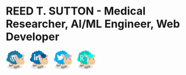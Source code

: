 <div id="hi--im-reed">
</div>

<h1 align="left">REED T. SUTTON - Medical Researcher, AI/ML Engineer, Web Developer</h1>

<p align='left'>
<a href="https://reedsutton.ca"><img height="50" src="https://github.com/reedtsutton/reedtsutton/blob/main/sheep/iconfinder_wordpress_right_236865.png?raw=true"></a>&nbsp;&nbsp;
<a href="https://www.linkedin.com/in/reedtsutton/"><img height="50" src="https://github.com/reedtsutton/reedtsutton/blob/main/sheep/iconfinder_linkedin_right_236876.png?raw=true"></a>&nbsp;&nbsp;
<a href="https://twitter.com/reedus33"><img height="50" src="https://github.com/reedtsutton/reedtsutton/blob/main/sheep/iconfinder_twitter_right_236868.png?raw=true"></a>&nbsp;&nbsp;
<a href="https://www.researchgate.net/profile/Reed_Sutton"><img height="50" src="https://github.com/reedtsutton/reedtsutton/blob/main/sheep/iconfinder_researchgate_right_custom.png?raw=true"></a>&nbsp;&nbsp;
</p>

<!-- HIDDEN
**reedtsutton/reedtsutton** is a ✨ _special_ ✨ repository because its `README.md` (this file) appears on your GitHub profile.

<h3 align="left">Medical machine learning researcher (PhD student)</h3>

### Hi there 👋

Here are some ideas to get you started:

- 🔭 I’m currently working on ...
- 🌱 I’m currently learning ...
- 👯 I’m looking to collaborate on ...
- 🤔 I’m looking for help with ...
- 💬 Ask me about ...
- 📫 How to reach me: ...
- 😄 Pronouns: ...
- ⚡ Fun fact: ...
-->
